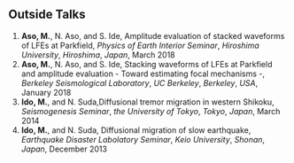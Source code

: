 ## Outside Talks
1. __Aso, M.__, N. Aso, and S. Ide, Amplitude evaluation of stacked waveforms of LFEs at Parkfield, _Physics of Earth Interior Seminar_, _Hiroshima University_, _Hiroshima_, _Japan_, March 2018 
1. __Aso, M.__, N. Aso, and S. Ide, Stacking waveforms of LFEs at Parkfield and amplitude evaluation - Toward estimating focal mechanisms -, _Berkeley Seismological Laboratory_, _UC Berkeley_, _Berkeley_, _USA_, January 2018 
1. __Ido, M.__, and N. Suda,Diffusional tremor migration in western Shikoku, _Seismogenesis Seminar_, _the University of Tokyo_, _Tokyo_, _Japan_, March 2014  
1. __Ido, M.__, and N. Suda, Diffusional migration of slow earthquake, _Earthquake Disaster Labolatory Seminar_, _Keio University_, _Shonan_, _Japan_, December 2013  
